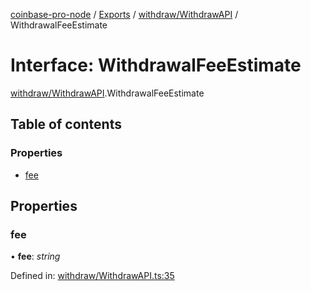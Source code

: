[coinbase-pro-node](../README.md) / [Exports](../modules.md) / [withdraw/WithdrawAPI](../modules/withdraw_withdrawapi.md) / WithdrawalFeeEstimate

# Interface: WithdrawalFeeEstimate

[withdraw/WithdrawAPI](../modules/withdraw_withdrawapi.md).WithdrawalFeeEstimate

## Table of contents

### Properties

- [fee](withdraw_withdrawapi.withdrawalfeeestimate.md#fee)

## Properties

### fee

• **fee**: *string*

Defined in: [withdraw/WithdrawAPI.ts:35](https://github.com/bennycode/coinbase-pro-node/blob/e63aeae/src/withdraw/WithdrawAPI.ts#L35)
